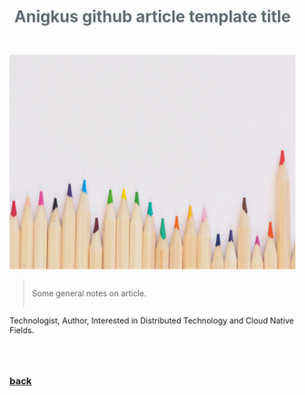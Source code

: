 <h1 style="color:#606c71;text-align:center;" >Anigkus github article template title</h1><br/>

![Anigkus github article template title](assets/images/anigkus-github-article-template-title/figure-1.jpg "Github of Anigkus")

> <br/>
>  Some general notes on article.<br/>
> <br/>

Technologist, Author, Interested in Distributed Technology and Cloud Native Fields.<br/><br/>


<br>

### [back](./)
